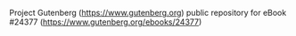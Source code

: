 Project Gutenberg (https://www.gutenberg.org) public repository for eBook #24377 (https://www.gutenberg.org/ebooks/24377)
